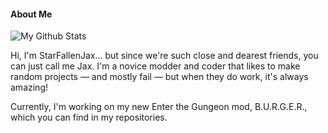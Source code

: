#### About Me
![My Github Stats](https://github-readme-stats.vercel.app/api?username=starfallenjax&show_icons=true&theme=tokyonight)

<!---
StarFallenJax is a ✨ special ✨ repository because its `README.md` (this file) appears on your GitHub profile.
You can click the Preview link to take a look at your changes.
--->
Hi, I'm StarFallenJax... but since we're such close and dearest friends, you can just call me Jax. I'm a novice modder and coder that likes to make random projects — and mostly fail — but when they do work, it's always amazing! 

Currently, I'm working on my new Enter the Gungeon mod, B.U.R.G.E.R., which you can find in my repositories. 
